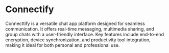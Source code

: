 # Connectify
Connecttify is a versatile chat app platform designed for seamless communication. It offers real-time messaging, multimedia sharing, and group chats with a user-friendly interface. Key features include end-to-end encryption, device synchronization, and productivity tool integration, making it ideal for both personal and professional use.
